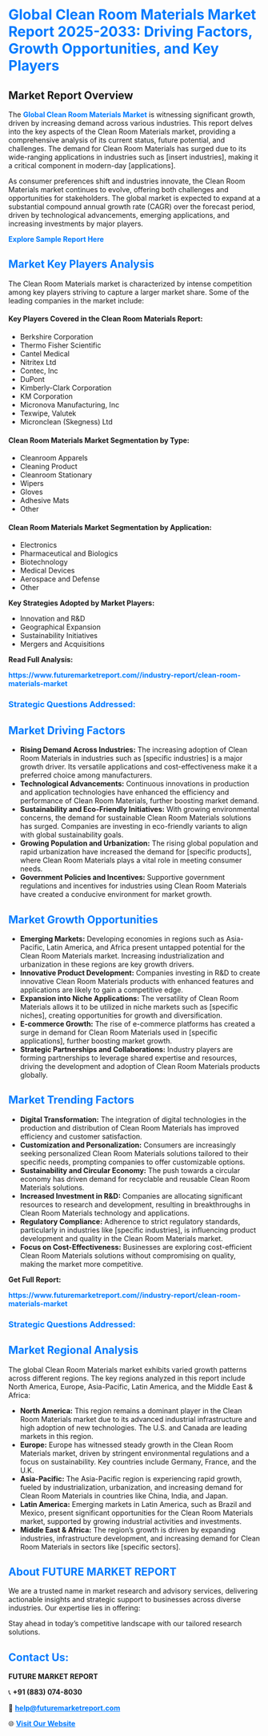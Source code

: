 <h1 style="color: #007BFF;">Global Clean Room Materials Market Report 2025-2033: Driving Factors, Growth Opportunities, and Key Players</h1>

<section id="overview">
<h2>Market Report Overview</h2>
<p>The <a href="https://www.futuremarketreport.com//industry-report/clean-room-materials-market" style="color: #007BFF; text-decoration: none;"><strong>Global Clean Room Materials Market</strong></a> is witnessing significant growth, driven by increasing demand across various industries. This report delves into the key aspects of the Clean Room Materials market, providing a comprehensive analysis of its current status, future potential, and challenges. The demand for Clean Room Materials has surged due to its wide-ranging applications in industries such as [insert industries], making it a critical component in modern-day [applications].</p>
<p>As consumer preferences shift and industries innovate, the Clean Room Materials market continues to evolve, offering both challenges and opportunities for stakeholders. The global market is expected to expand at a substantial compound annual growth rate (CAGR) over the forecast period, driven by technological advancements, emerging applications, and increasing investments by major players.</p>
</section>

<section id="overview">
<p><a href="https://www.futuremarketreport.com//request-sample/reportId=91398" style="color: #007BFF; text-decoration: none;"><strong>Explore Sample Report Here</strong></a></p>
</section>

<section id="key-players">
<h2 style="color: #007BFF;">Market Key Players Analysis</h2>
<p>The Clean Room Materials market is characterized by intense competition among key players striving to capture a larger market share. Some of the leading companies in the market include:</p>
<h4>Key Players Covered in the Clean Room Materials Report:</h4>
<ul><li>Berkshire Corporation</li><li>Thermo Fisher Scientific</li><li>Cantel Medical</li><li>Nitritex Ltd</li><li>Contec, Inc</li><li>DuPont</li><li>Kimberly-Clark Corporation</li><li>KM Corporation</li><li>Micronova Manufacturing, Inc</li><li>Texwipe, Valutek</li><li>Micronclean (Skegness) Ltd</li></ul>
<h4>Clean Room Materials Market Segmentation by Type:</h4>
<ul><li>Cleanroom Apparels</li><li>Cleaning Product</li><li>Cleanroom Stationary</li><li>Wipers</li><li>Gloves</li><li>Adhesive Mats</li><li>Other</li></ul>

<h4>Clean Room Materials Market Segmentation by Application:</h4>
<ul><li>Electronics</li><li>Pharmaceutical and Biologics</li><li>Biotechnology</li><li>Medical Devices</li><li>Aerospace and Defense</li><li>Other</li></ul>
<p><strong>Key Strategies Adopted by Market Players:</strong></p>
<ul>
<li>Innovation and R&D</li>
<li>Geographical Expansion</li>
<li>Sustainability Initiatives</li>
<li>Mergers and Acquisitions</li>
</ul>
</section>

<section>
<p><strong>Read Full Analysis: </strong></p><a href="https://www.futuremarketreport.com//industry-report/clean-room-materials-market" style="color: #007BFF; text-decoration: none;"><strong>https://www.futuremarketreport.com//industry-report/clean-room-materials-market</strong></a>
<h3 style="color: #007BFF;">Strategic Questions Addressed:</h3>
</section>

<section id="driving-factors">
<h2 style="color: #007BFF;">Market Driving Factors</h2>
<ul>
<li><strong>Rising Demand Across Industries:</strong> The increasing adoption of Clean Room Materials in industries such as [specific industries] is a major growth driver. Its versatile applications and cost-effectiveness make it a preferred choice among manufacturers.</li>
<li><strong>Technological Advancements:</strong> Continuous innovations in production and application technologies have enhanced the efficiency and performance of Clean Room Materials, further boosting market demand.</li>
<li><strong>Sustainability and Eco-Friendly Initiatives:</strong> With growing environmental concerns, the demand for sustainable Clean Room Materials solutions has surged. Companies are investing in eco-friendly variants to align with global sustainability goals.</li>
<li><strong>Growing Population and Urbanization:</strong> The rising global population and rapid urbanization have increased the demand for [specific products], where Clean Room Materials plays a vital role in meeting consumer needs.</li>
<li><strong>Government Policies and Incentives:</strong> Supportive government regulations and incentives for industries using Clean Room Materials have created a conducive environment for market growth.</li>
</ul>
</section>

<section id="growth-opportunities">
<h2 style="color: #007BFF;">Market Growth Opportunities</h2>
<ul>
<li><strong>Emerging Markets:</strong> Developing economies in regions such as Asia-Pacific, Latin America, and Africa present untapped potential for the Clean Room Materials market. Increasing industrialization and urbanization in these regions are key growth drivers.</li>
<li><strong>Innovative Product Development:</strong> Companies investing in R&D to create innovative Clean Room Materials products with enhanced features and applications are likely to gain a competitive edge.</li>
<li><strong>Expansion into Niche Applications:</strong> The versatility of Clean Room Materials allows it to be utilized in niche markets such as [specific niches], creating opportunities for growth and diversification.</li>
<li><strong>E-commerce Growth:</strong> The rise of e-commerce platforms has created a surge in demand for Clean Room Materials used in [specific applications], further boosting market growth.</li>
<li><strong>Strategic Partnerships and Collaborations:</strong> Industry players are forming partnerships to leverage shared expertise and resources, driving the development and adoption of Clean Room Materials products globally.</li>
</ul>
</section>

<section id="trending-factors">
<h2 style="color: #007BFF;">Market Trending Factors</h2>
<ul>
<li><strong>Digital Transformation:</strong> The integration of digital technologies in the production and distribution of Clean Room Materials has improved efficiency and customer satisfaction.</li>
<li><strong>Customization and Personalization:</strong> Consumers are increasingly seeking personalized Clean Room Materials solutions tailored to their specific needs, prompting companies to offer customizable options.</li>
<li><strong>Sustainability and Circular Economy:</strong> The push towards a circular economy has driven demand for recyclable and reusable Clean Room Materials solutions.</li>
<li><strong>Increased Investment in R&D:</strong> Companies are allocating significant resources to research and development, resulting in breakthroughs in Clean Room Materials technology and applications.</li>
<li><strong>Regulatory Compliance:</strong> Adherence to strict regulatory standards, particularly in industries like [specific industries], is influencing product development and quality in the Clean Room Materials market.</li>
<li><strong>Focus on Cost-Effectiveness:</strong> Businesses are exploring cost-efficient Clean Room Materials solutions without compromising on quality, making the market more competitive.</li>
</ul>
</section>

<section>
<p><strong>Get Full Report: </strong></p><a href="https://www.futuremarketreport.com//industry-report/clean-room-materials-market" style="color: #007BFF; text-decoration: none;"><strong>https://www.futuremarketreport.com//industry-report/clean-room-materials-market</strong></a>
<h3 style="color: #007BFF;">Strategic Questions Addressed:</h3>
</section>


<section id="regional-analysis">
<h2 style="color: #007BFF;">Market Regional Analysis</h2>
<p>The global Clean Room Materials market exhibits varied growth patterns across different regions. The key regions analyzed in this report include North America, Europe, Asia-Pacific, Latin America, and the Middle East & Africa:</p>
<ul>
<li><strong>North America:</strong> This region remains a dominant player in the Clean Room Materials market due to its advanced industrial infrastructure and high adoption of new technologies. The U.S. and Canada are leading markets in this region.</li>
<li><strong>Europe:</strong> Europe has witnessed steady growth in the Clean Room Materials market, driven by stringent environmental regulations and a focus on sustainability. Key countries include Germany, France, and the U.K.</li>
<li><strong>Asia-Pacific:</strong> The Asia-Pacific region is experiencing rapid growth, fueled by industrialization, urbanization, and increasing demand for Clean Room Materials in countries like China, India, and Japan.</li>
<li><strong>Latin America:</strong> Emerging markets in Latin America, such as Brazil and Mexico, present significant opportunities for the Clean Room Materials market, supported by growing industrial activities and investments.</li>
<li><strong>Middle East & Africa:</strong> The region’s growth is driven by expanding industries, infrastructure development, and increasing demand for Clean Room Materials in sectors like [specific sectors].</li>
</ul>
</section>

<footer>
<h2 style="color: #007BFF;">About FUTURE MARKET REPORT</h2>
<p>We are a trusted name in market research and advisory services, delivering actionable insights and strategic support to businesses across diverse industries. Our expertise lies in offering:</p>

<p>Stay ahead in today’s competitive landscape with our tailored research solutions.</p>

<h2 style="color: #007BFF;">Contact Us:</h2>
<p><strong>FUTURE MARKET REPORT</strong></p>
<p>📞 <strong>+91 (883) 074-8030</strong></p>
<p>📧 <strong><a href="mailto:help@futuremarketreport.com" style="color: #007BFF;">help@futuremarketreport.com</a></strong></p>
<p>🌐 <strong><a href="https://www.futuremarketreport.com/" style="color: #007BFF;">Visit Our Website</a></strong></p>
</footer>
